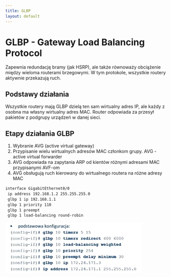 ```yaml
---
title: GLBP
layout: default
---
```


# GLBP - Gateway Load Balancing Protocol 
Zapewnia redundację bramy (jak HSRP), ale także równoważy obciążenie między wieloma routerami brzegowymi. W tym protokole, wszystkie routery aktywnie przekazują ruch. 

## Podstawy działania 
Wszystkie routery mają GLBP dzielą ten sam wirtualny adres IP, ale każdy z osobna ma własny wirtualny adres MAC. Router odpowiada za przesył pakietów z podgrupy urządzeń w danej sieci. 

## Etapy działania GLBP
1. Wybranie AVG (active virtual gateway)
2. Przypisanie wielu wirtualnych adresów MAC członkom grupy. AVG - active virtual forwarder 
3. AVG odpowiada na zapytania ARP od kientów różnymi adresami MAC przypisanymi AVF-om 
4. AVG obsługują ruch kierowany do wirtualnego routera na różne adresy MAC


```bash
interface GigabitEthernet0/0
 ip address 192.168.1.2 255.255.255.0
 glbp 1 ip 192.168.1.1
 glbp 1 priority 110
 glbp 1 preempt
 glbp 1 load-balancing round-robin
```

![GLBP Configuration](glbp-conf.png)